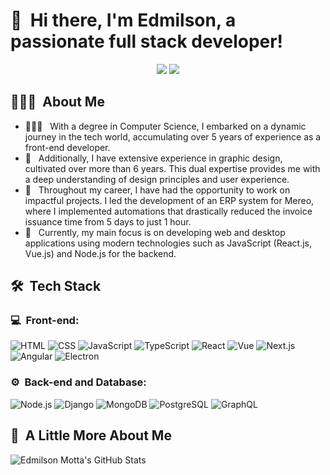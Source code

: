 <h1>👋 &nbsp;Hi there, I'm Edmilson, a passionate full stack developer!</h1>
<p align="center">
<a href="https://www.linkedin.com/in/edmilson-motta/"><img src="https://img.shields.io/badge/-Edmilson%20Motta-0077B5?style=flat-square&logo=Linkedin&logoColor=white"/></a>
<a href="mailto:edd.contato@gmail.com"><img src="https://img.shields.io/badge/-edd.contato@gmail.com-D14836?style=flat-square&logo=Gmail&logoColor=white"/></a>
</p>

<h2> 👨🏻‍💻 &nbsp;About Me </h2>

- 👨🏻‍💻 &nbsp; With a degree in Computer Science, I embarked on a dynamic journey in the tech world, accumulating over 5 years of experience as a front-end developer.
- 💚 &nbsp; Additionally, I have extensive experience in graphic design, cultivated over more than 6 years. This dual expertise provides me with a deep understanding of design principles and user experience.
- 🚀 &nbsp; Throughout my career, I have had the opportunity to work on impactful projects. I led the development of an ERP system for Mereo, where I implemented automations that drastically reduced the invoice issuance time from 5 days to just 1 hour.
- 💼 &nbsp; Currently, my main focus is on developing web and desktop applications using modern technologies such as JavaScript (React.js, Vue.js) and Node.js for the backend.

<h2> 🛠 &nbsp;Tech Stack</h2>
<h3>💻 &nbsp;Front-end:</h3>

![HTML](https://img.shields.io/badge/-HTML-333333?style=flat&logo=HTML5)
![CSS](https://img.shields.io/badge/-CSS-333333?style=flat&logo=CSS3&logoColor=1572B6)
![JavaScript](https://img.shields.io/badge/-JavaScript-333333?style=flat&logo=javascript)
![TypeScript](https://img.shields.io/badge/-TypeScript-333333?style=flat&logo=typescript&logoColor=2D79C7)
![React](https://img.shields.io/badge/-React-333333?style=flat&logo=react)
![Vue](https://img.shields.io/badge/-Vue-333333?style=flat&logo=vue.js)
![Next.js](https://img.shields.io/badge/-Next.js-333333?style=flat&logo=next.js)
![Angular](https://img.shields.io/badge/-Angular-333333?style=flat&logo=angular)
![Electron](https://img.shields.io/badge/-Electron-333333?style=flat&logo=electron)

<h3>⚙️ &nbsp;Back-end and Database:</h3>

![Node.js](https://img.shields.io/badge/-Node.js-333333?style=flat&logo=node.js)
![Django](https://img.shields.io/badge/-Django-333333?style=flat&logo=django&logoColor=092E20)
![MongoDB](https://img.shields.io/badge/-MongoDB-333333?style=flat&logo=mongodb)
![PostgreSQL](https://img.shields.io/badge/-PostgreSQL-333333?style=flat&logo=postgresql)
![GraphQL](https://img.shields.io/badge/-GraphQL-333333?style=flat&logo=graphql&logoColor=E535AB)

<h2>🚀 &nbsp;A Little More About Me</h2>

![Edmilson Motta's GitHub Stats](https://github-readme-stats.vercel.app/api?username=EdDevFront&show_icons=true&theme=dracula)
